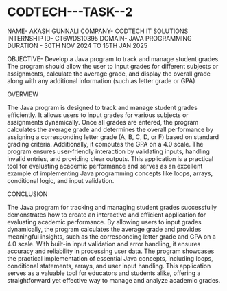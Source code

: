 # CODTECH---TASK--2

NAME- AKASH GUNNALI
COMPANY- CODTECH IT SOLUTIONS
INTERNSHIP ID- CT6WDS10395
DOMAIN- JAVA PROGRAMMING
DURATION - 30TH NOV 2024 TO 15TH JAN 2025



OBJECTIVE-
Develop a Java program to track and manage student grades. The
 program should allow the user to input grades for different subjects or
 assignments, calculate the average grade, and display the overall
 grade along with any additional information (such as letter grade or
 GPA)

OVERVIEW 

The Java program is designed to track and manage student grades efficiently. It allows users to input grades for various subjects or assignments dynamically. Once all grades are entered, the program calculates the average grade and determines the overall performance by assigning a corresponding letter grade (A, B, C, D, or F) based on standard grading criteria. Additionally, it computes the GPA on a 4.0 scale. The program ensures user-friendly interaction by validating inputs, handling invalid entries, and providing clear outputs. This application is a practical tool for evaluating academic performance and serves as an excellent example of implementing Java programming concepts like loops, arrays, conditional logic, and input validation.



CONCLUSION 

The Java program for tracking and managing student grades successfully demonstrates how to create an interactive and efficient application for evaluating academic performance. By allowing users to input grades dynamically, the program calculates the average grade and provides meaningful insights, such as the corresponding letter grade and GPA on a 4.0 scale. With built-in input validation and error handling, it ensures accuracy and reliability in processing user data. The program showcases the practical implementation of essential Java concepts, including loops, conditional statements, arrays, and user input handling. This application serves as a valuable tool for educators and students alike, offering a straightforward yet effective way to manage and analyze academic grades.
